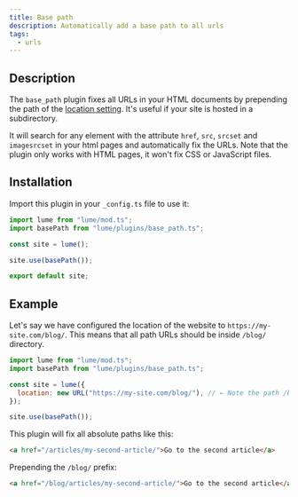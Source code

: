 ```yaml
---
title: Base path
description: Automatically add a base path to all urls
tags:
  - urls
---
```


## Description

The `base_path` plugin fixes all URLs in your HTML documents by prepending the
path of the [location setting](../docs/configuration/config-file.md#location).
It's useful if your site is hosted in a subdirectory.

It will search for any element with the attribute `href`, `src`, `srcset` and
`imagesrcset` in your html pages and automatically fix the URLs. Note that the
plugin only works with HTML pages, it won't fix CSS or JavaScript files.

## Installation

Import this plugin in your `_config.ts` file to use it:

```js
import lume from "lume/mod.ts";
import basePath from "lume/plugins/base_path.ts";

const site = lume();

site.use(basePath());

export default site;
```

## Example

Let's say we have configured the location of the website to
`https://my-site.com/blog/`. This means that all path URLs should be inside
`/blog/` directory.

```js
import lume from "lume/mod.ts";
import basePath from "lume/plugins/base_path.ts";

const site = lume({
  location: new URL("https://my-site.com/blog/"), // ← Note the path /blog/
});

site.use(basePath());
```

This plugin will fix all absolute paths like this:

```html
<a href="/articles/my-second-article/">Go to the second article</a>
```

Prepending the `/blog/` prefix:

```html
<a href="/blog/articles/my-second-article/">Go to the second article</a>
```
